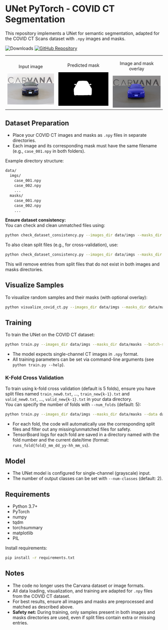 # UNet PyTorch - COVID CT Segmentation

This repository implements a UNet for semantic segmentation, adapted for the COVID CT Scans dataset with `.npy` images and masks.

![Downloads](https://img.shields.io/github/downloads/yakhyo/unet-pytorch/total) [![GitHub Repository](https://img.shields.io/badge/GitHub-Repository-blue?logo=github)](https://github.com/yakhyo/unet-pytorch)

<table>
  <tr>
    <td style="text-align: center;">
      <p>Input image</p>
      <img src="assets/image.jpg" alt="Input image" width="250">
    </td>
    <td style="text-align: center;">
      <p>Predicted mask</p>
      <img src="assets/image_mask.png" alt="Predicted mask" width="250">
    </td>
    <td style="text-align: center;">
      <p>Image and mask overlay</p>
      <img src="assets/image_overlay.png" alt="Image and mask overlay" width="250">
    </td>
  </tr>
</table>

## Dataset Preparation

- Place your COVID CT images and masks as `.npy` files in separate directories.
- Each image and its corresponding mask must have the same filename (e.g., `case_001.npy` in both folders).

Example directory structure:
```
data/
  imgs/
    case_001.npy
    case_002.npy
    ...
  masks/
    case_001.npy
    case_002.npy
    ...
```

**Ensure dataset consistency:**  
You can check and clean unmatched files using:
```sh
python check_dataset_consistency.py --images_dir data/imgs --masks_dir data/masks --clean
```
To also clean split files (e.g., for cross-validation), use:
```sh
python check_dataset_consistency.py --images_dir data/imgs --masks_dir data/masks --clean_splits
```
This will remove entries from split files that do not exist in both images and masks directories.

## Visualize Samples

To visualize random samples and their masks (with optional overlay):
```sh
python visualize_covid_ct.py --images_dir data/imgs --masks_dir data/masks --num_samples 4 --overlay
```

## Training

To train the UNet on the COVID CT dataset:
```sh
python train.py --images_dir data/imgs --masks_dir data/masks --batch-size 4 --epochs 10
```
- The model expects single-channel CT images in `.npy` format.
- All training parameters can be set via command-line arguments (see `python train.py --help`).

### K-Fold Cross Validation

To train using k-fold cross validation (default is 5 folds), ensure you have split files named `train_new0.txt`, ..., `train_new{k-1}.txt` and `valid_new0.txt`, ..., `valid_new{k-1}.txt` in your data directory.  
You can specify the number of folds with `--num_folds` (default: 5):

```sh
python train.py --images_dir data/imgs --masks_dir data/masks --data data --num_folds 5 --batch-size 4 --epochs 10
```

- For each fold, the code will automatically use the corresponding split files and filter out any missing/unmatched files for safety.
- TensorBoard logs for each fold are saved in a directory named with the fold number and the current date/time (format: `runs_fold{fold}_mm_dd_yy-hh_mm_ss`).

## Model

- The UNet model is configured for single-channel (grayscale) input.
- The number of output classes can be set with `--num-classes` (default: 2).

## Requirements

- Python 3.7+
- PyTorch
- numpy
- tqdm
- torchsummary
- matplotlib
- PIL

Install requirements:
```sh
pip install -r requirements.txt
```

## Notes

- The code no longer uses the Carvana dataset or image formats.
- All data loading, visualization, and training are adapted for `.npy` files from the COVID CT dataset.
- For best results, ensure all images and masks are preprocessed and matched as described above.
- **Safety net:** During training, only samples present in both images and masks directories are used, even if split files contain extra or missing entries.
